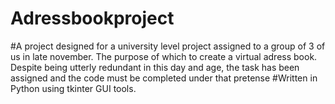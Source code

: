 # Adressbookproject
#A project designed for a university level project assigned to a group of 3 of us in late november. The purpose of which to create a virtual adress book. Despite being utterly redundant in this day and age, the task has been assigned and the code must be completed under that pretense
#Written in Python using tkinter GUI tools.
